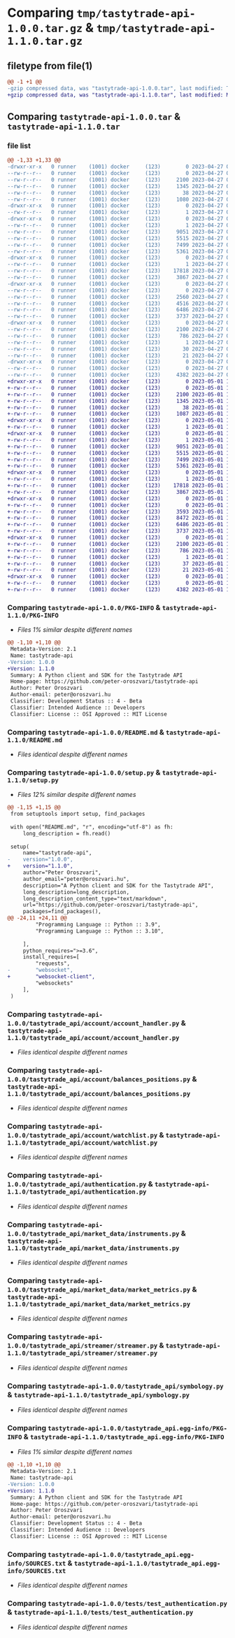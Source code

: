 # Comparing `tmp/tastytrade-api-1.0.0.tar.gz` & `tmp/tastytrade-api-1.1.0.tar.gz`

## filetype from file(1)

```diff
@@ -1 +1 @@
-gzip compressed data, was "tastytrade-api-1.0.0.tar", last modified: Thu Apr 27 08:25:14 2023, max compression
+gzip compressed data, was "tastytrade-api-1.1.0.tar", last modified: Mon May  1 11:02:00 2023, max compression
```

## Comparing `tastytrade-api-1.0.0.tar` & `tastytrade-api-1.1.0.tar`

### file list

```diff
@@ -1,33 +1,33 @@
-drwxr-xr-x   0 runner    (1001) docker     (123)        0 2023-04-27 08:25:14.157120 tastytrade-api-1.0.0/
--rw-r--r--   0 runner    (1001) docker     (123)        0 2023-04-27 08:24:48.000000 tastytrade-api-1.0.0/LICENSE
--rw-r--r--   0 runner    (1001) docker     (123)     2100 2023-04-27 08:25:14.157120 tastytrade-api-1.0.0/PKG-INFO
--rw-r--r--   0 runner    (1001) docker     (123)     1345 2023-04-27 08:24:48.000000 tastytrade-api-1.0.0/README.md
--rw-r--r--   0 runner    (1001) docker     (123)       38 2023-04-27 08:25:14.157120 tastytrade-api-1.0.0/setup.cfg
--rw-r--r--   0 runner    (1001) docker     (123)     1080 2023-04-27 08:24:48.000000 tastytrade-api-1.0.0/setup.py
-drwxr-xr-x   0 runner    (1001) docker     (123)        0 2023-04-27 08:25:14.153119 tastytrade-api-1.0.0/tastytrade_api/
--rw-r--r--   0 runner    (1001) docker     (123)        1 2023-04-27 08:24:48.000000 tastytrade-api-1.0.0/tastytrade_api/__init__.py
-drwxr-xr-x   0 runner    (1001) docker     (123)        0 2023-04-27 08:25:14.153119 tastytrade-api-1.0.0/tastytrade_api/account/
--rw-r--r--   0 runner    (1001) docker     (123)        1 2023-04-27 08:24:48.000000 tastytrade-api-1.0.0/tastytrade_api/account/__init__.py
--rw-r--r--   0 runner    (1001) docker     (123)     9051 2023-04-27 08:24:48.000000 tastytrade-api-1.0.0/tastytrade_api/account/account_handler.py
--rw-r--r--   0 runner    (1001) docker     (123)     5515 2023-04-27 08:24:48.000000 tastytrade-api-1.0.0/tastytrade_api/account/balances_positions.py
--rw-r--r--   0 runner    (1001) docker     (123)     7499 2023-04-27 08:24:48.000000 tastytrade-api-1.0.0/tastytrade_api/account/watchlist.py
--rw-r--r--   0 runner    (1001) docker     (123)     5361 2023-04-27 08:24:48.000000 tastytrade-api-1.0.0/tastytrade_api/authentication.py
-drwxr-xr-x   0 runner    (1001) docker     (123)        0 2023-04-27 08:25:14.153119 tastytrade-api-1.0.0/tastytrade_api/market_data/
--rw-r--r--   0 runner    (1001) docker     (123)        1 2023-04-27 08:24:48.000000 tastytrade-api-1.0.0/tastytrade_api/market_data/__init__.py
--rw-r--r--   0 runner    (1001) docker     (123)    17818 2023-04-27 08:24:48.000000 tastytrade-api-1.0.0/tastytrade_api/market_data/instruments.py
--rw-r--r--   0 runner    (1001) docker     (123)     3867 2023-04-27 08:24:48.000000 tastytrade-api-1.0.0/tastytrade_api/market_data/market_metrics.py
-drwxr-xr-x   0 runner    (1001) docker     (123)        0 2023-04-27 08:25:14.157120 tastytrade-api-1.0.0/tastytrade_api/streamer/
--rw-r--r--   0 runner    (1001) docker     (123)        0 2023-04-27 08:24:48.000000 tastytrade-api-1.0.0/tastytrade_api/streamer/__init__.py
--rw-r--r--   0 runner    (1001) docker     (123)     2560 2023-04-27 08:24:48.000000 tastytrade-api-1.0.0/tastytrade_api/streamer/dx_mapping.py
--rw-r--r--   0 runner    (1001) docker     (123)     4516 2023-04-27 08:24:48.000000 tastytrade-api-1.0.0/tastytrade_api/streamer/dxfeed_handler.py
--rw-r--r--   0 runner    (1001) docker     (123)     6486 2023-04-27 08:24:48.000000 tastytrade-api-1.0.0/tastytrade_api/streamer/streamer.py
--rw-r--r--   0 runner    (1001) docker     (123)     3737 2023-04-27 08:24:48.000000 tastytrade-api-1.0.0/tastytrade_api/symbology.py
-drwxr-xr-x   0 runner    (1001) docker     (123)        0 2023-04-27 08:25:14.153119 tastytrade-api-1.0.0/tastytrade_api.egg-info/
--rw-r--r--   0 runner    (1001) docker     (123)     2100 2023-04-27 08:25:14.000000 tastytrade-api-1.0.0/tastytrade_api.egg-info/PKG-INFO
--rw-r--r--   0 runner    (1001) docker     (123)      786 2023-04-27 08:25:14.000000 tastytrade-api-1.0.0/tastytrade_api.egg-info/SOURCES.txt
--rw-r--r--   0 runner    (1001) docker     (123)        1 2023-04-27 08:25:14.000000 tastytrade-api-1.0.0/tastytrade_api.egg-info/dependency_links.txt
--rw-r--r--   0 runner    (1001) docker     (123)       30 2023-04-27 08:25:14.000000 tastytrade-api-1.0.0/tastytrade_api.egg-info/requires.txt
--rw-r--r--   0 runner    (1001) docker     (123)       21 2023-04-27 08:25:14.000000 tastytrade-api-1.0.0/tastytrade_api.egg-info/top_level.txt
-drwxr-xr-x   0 runner    (1001) docker     (123)        0 2023-04-27 08:25:14.157120 tastytrade-api-1.0.0/tests/
--rw-r--r--   0 runner    (1001) docker     (123)        0 2023-04-27 08:24:48.000000 tastytrade-api-1.0.0/tests/__init__.py
--rw-r--r--   0 runner    (1001) docker     (123)     4382 2023-04-27 08:24:48.000000 tastytrade-api-1.0.0/tests/test_authentication.py
+drwxr-xr-x   0 runner    (1001) docker     (123)        0 2023-05-01 11:02:00.236732 tastytrade-api-1.1.0/
+-rw-r--r--   0 runner    (1001) docker     (123)        0 2023-05-01 11:01:34.000000 tastytrade-api-1.1.0/LICENSE
+-rw-r--r--   0 runner    (1001) docker     (123)     2100 2023-05-01 11:02:00.236732 tastytrade-api-1.1.0/PKG-INFO
+-rw-r--r--   0 runner    (1001) docker     (123)     1345 2023-05-01 11:01:34.000000 tastytrade-api-1.1.0/README.md
+-rw-r--r--   0 runner    (1001) docker     (123)       38 2023-05-01 11:02:00.236732 tastytrade-api-1.1.0/setup.cfg
+-rw-r--r--   0 runner    (1001) docker     (123)     1087 2023-05-01 11:01:34.000000 tastytrade-api-1.1.0/setup.py
+drwxr-xr-x   0 runner    (1001) docker     (123)        0 2023-05-01 11:02:00.232732 tastytrade-api-1.1.0/tastytrade_api/
+-rw-r--r--   0 runner    (1001) docker     (123)        1 2023-05-01 11:01:34.000000 tastytrade-api-1.1.0/tastytrade_api/__init__.py
+drwxr-xr-x   0 runner    (1001) docker     (123)        0 2023-05-01 11:02:00.232732 tastytrade-api-1.1.0/tastytrade_api/account/
+-rw-r--r--   0 runner    (1001) docker     (123)        1 2023-05-01 11:01:34.000000 tastytrade-api-1.1.0/tastytrade_api/account/__init__.py
+-rw-r--r--   0 runner    (1001) docker     (123)     9051 2023-05-01 11:01:34.000000 tastytrade-api-1.1.0/tastytrade_api/account/account_handler.py
+-rw-r--r--   0 runner    (1001) docker     (123)     5515 2023-05-01 11:01:34.000000 tastytrade-api-1.1.0/tastytrade_api/account/balances_positions.py
+-rw-r--r--   0 runner    (1001) docker     (123)     7499 2023-05-01 11:01:34.000000 tastytrade-api-1.1.0/tastytrade_api/account/watchlist.py
+-rw-r--r--   0 runner    (1001) docker     (123)     5361 2023-05-01 11:01:34.000000 tastytrade-api-1.1.0/tastytrade_api/authentication.py
+drwxr-xr-x   0 runner    (1001) docker     (123)        0 2023-05-01 11:02:00.232732 tastytrade-api-1.1.0/tastytrade_api/market_data/
+-rw-r--r--   0 runner    (1001) docker     (123)        1 2023-05-01 11:01:34.000000 tastytrade-api-1.1.0/tastytrade_api/market_data/__init__.py
+-rw-r--r--   0 runner    (1001) docker     (123)    17818 2023-05-01 11:01:34.000000 tastytrade-api-1.1.0/tastytrade_api/market_data/instruments.py
+-rw-r--r--   0 runner    (1001) docker     (123)     3867 2023-05-01 11:01:34.000000 tastytrade-api-1.1.0/tastytrade_api/market_data/market_metrics.py
+drwxr-xr-x   0 runner    (1001) docker     (123)        0 2023-05-01 11:02:00.236732 tastytrade-api-1.1.0/tastytrade_api/streamer/
+-rw-r--r--   0 runner    (1001) docker     (123)        0 2023-05-01 11:01:34.000000 tastytrade-api-1.1.0/tastytrade_api/streamer/__init__.py
+-rw-r--r--   0 runner    (1001) docker     (123)     3593 2023-05-01 11:01:34.000000 tastytrade-api-1.1.0/tastytrade_api/streamer/dx_mapping.py
+-rw-r--r--   0 runner    (1001) docker     (123)     8472 2023-05-01 11:01:34.000000 tastytrade-api-1.1.0/tastytrade_api/streamer/dxfeed_handler.py
+-rw-r--r--   0 runner    (1001) docker     (123)     6486 2023-05-01 11:01:34.000000 tastytrade-api-1.1.0/tastytrade_api/streamer/streamer.py
+-rw-r--r--   0 runner    (1001) docker     (123)     3737 2023-05-01 11:01:34.000000 tastytrade-api-1.1.0/tastytrade_api/symbology.py
+drwxr-xr-x   0 runner    (1001) docker     (123)        0 2023-05-01 11:02:00.232732 tastytrade-api-1.1.0/tastytrade_api.egg-info/
+-rw-r--r--   0 runner    (1001) docker     (123)     2100 2023-05-01 11:02:00.000000 tastytrade-api-1.1.0/tastytrade_api.egg-info/PKG-INFO
+-rw-r--r--   0 runner    (1001) docker     (123)      786 2023-05-01 11:02:00.000000 tastytrade-api-1.1.0/tastytrade_api.egg-info/SOURCES.txt
+-rw-r--r--   0 runner    (1001) docker     (123)        1 2023-05-01 11:02:00.000000 tastytrade-api-1.1.0/tastytrade_api.egg-info/dependency_links.txt
+-rw-r--r--   0 runner    (1001) docker     (123)       37 2023-05-01 11:02:00.000000 tastytrade-api-1.1.0/tastytrade_api.egg-info/requires.txt
+-rw-r--r--   0 runner    (1001) docker     (123)       21 2023-05-01 11:02:00.000000 tastytrade-api-1.1.0/tastytrade_api.egg-info/top_level.txt
+drwxr-xr-x   0 runner    (1001) docker     (123)        0 2023-05-01 11:02:00.236732 tastytrade-api-1.1.0/tests/
+-rw-r--r--   0 runner    (1001) docker     (123)        0 2023-05-01 11:01:34.000000 tastytrade-api-1.1.0/tests/__init__.py
+-rw-r--r--   0 runner    (1001) docker     (123)     4382 2023-05-01 11:01:34.000000 tastytrade-api-1.1.0/tests/test_authentication.py
```

### Comparing `tastytrade-api-1.0.0/PKG-INFO` & `tastytrade-api-1.1.0/PKG-INFO`

 * *Files 1% similar despite different names*

```diff
@@ -1,10 +1,10 @@
 Metadata-Version: 2.1
 Name: tastytrade-api
-Version: 1.0.0
+Version: 1.1.0
 Summary: A Python client and SDK for the Tastytrade API
 Home-page: https://github.com/peter-oroszvari/tastytrade-api
 Author: Peter Oroszvari
 Author-email: peter@oroszvari.hu
 Classifier: Development Status :: 4 - Beta
 Classifier: Intended Audience :: Developers
 Classifier: License :: OSI Approved :: MIT License
```

### Comparing `tastytrade-api-1.0.0/README.md` & `tastytrade-api-1.1.0/README.md`

 * *Files identical despite different names*

### Comparing `tastytrade-api-1.0.0/setup.py` & `tastytrade-api-1.1.0/setup.py`

 * *Files 12% similar despite different names*

```diff
@@ -1,15 +1,15 @@
 from setuptools import setup, find_packages
 
 with open("README.md", "r", encoding="utf-8") as fh:
     long_description = fh.read()
 
 setup(
     name="tastytrade-api",
-    version="1.0.0",
+    version="1.1.0",
     author="Peter Oroszvari",
     author_email="peter@oroszvari.hu",
     description="A Python client and SDK for the Tastytrade API",
     long_description=long_description,
     long_description_content_type="text/markdown",
     url="https://github.com/peter-oroszvari/tastytrade-api",
     packages=find_packages(),
@@ -24,11 +24,11 @@
         "Programming Language :: Python :: 3.9",
         "Programming Language :: Python :: 3.10",
 
     ],
     python_requires=">=3.6",
     install_requires=[
         "requests",
-        "websocket",
+        "websocket-client",
         "websockets"
     ],
 )
```

### Comparing `tastytrade-api-1.0.0/tastytrade_api/account/account_handler.py` & `tastytrade-api-1.1.0/tastytrade_api/account/account_handler.py`

 * *Files identical despite different names*

### Comparing `tastytrade-api-1.0.0/tastytrade_api/account/balances_positions.py` & `tastytrade-api-1.1.0/tastytrade_api/account/balances_positions.py`

 * *Files identical despite different names*

### Comparing `tastytrade-api-1.0.0/tastytrade_api/account/watchlist.py` & `tastytrade-api-1.1.0/tastytrade_api/account/watchlist.py`

 * *Files identical despite different names*

### Comparing `tastytrade-api-1.0.0/tastytrade_api/authentication.py` & `tastytrade-api-1.1.0/tastytrade_api/authentication.py`

 * *Files identical despite different names*

### Comparing `tastytrade-api-1.0.0/tastytrade_api/market_data/instruments.py` & `tastytrade-api-1.1.0/tastytrade_api/market_data/instruments.py`

 * *Files identical despite different names*

### Comparing `tastytrade-api-1.0.0/tastytrade_api/market_data/market_metrics.py` & `tastytrade-api-1.1.0/tastytrade_api/market_data/market_metrics.py`

 * *Files identical despite different names*

### Comparing `tastytrade-api-1.0.0/tastytrade_api/streamer/streamer.py` & `tastytrade-api-1.1.0/tastytrade_api/streamer/streamer.py`

 * *Files identical despite different names*

### Comparing `tastytrade-api-1.0.0/tastytrade_api/symbology.py` & `tastytrade-api-1.1.0/tastytrade_api/symbology.py`

 * *Files identical despite different names*

### Comparing `tastytrade-api-1.0.0/tastytrade_api.egg-info/PKG-INFO` & `tastytrade-api-1.1.0/tastytrade_api.egg-info/PKG-INFO`

 * *Files 1% similar despite different names*

```diff
@@ -1,10 +1,10 @@
 Metadata-Version: 2.1
 Name: tastytrade-api
-Version: 1.0.0
+Version: 1.1.0
 Summary: A Python client and SDK for the Tastytrade API
 Home-page: https://github.com/peter-oroszvari/tastytrade-api
 Author: Peter Oroszvari
 Author-email: peter@oroszvari.hu
 Classifier: Development Status :: 4 - Beta
 Classifier: Intended Audience :: Developers
 Classifier: License :: OSI Approved :: MIT License
```

### Comparing `tastytrade-api-1.0.0/tastytrade_api.egg-info/SOURCES.txt` & `tastytrade-api-1.1.0/tastytrade_api.egg-info/SOURCES.txt`

 * *Files identical despite different names*

### Comparing `tastytrade-api-1.0.0/tests/test_authentication.py` & `tastytrade-api-1.1.0/tests/test_authentication.py`

 * *Files identical despite different names*

